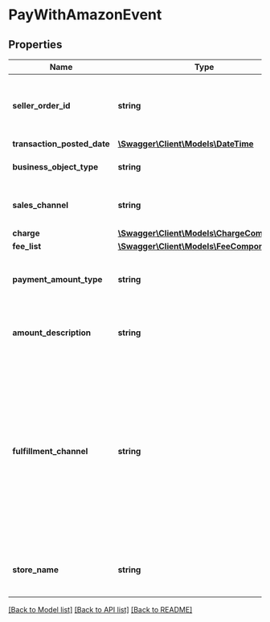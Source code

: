 # PayWithAmazonEvent

## Properties
Name | Type | Description | Notes
------------ | ------------- | ------------- | -------------
**seller_order_id** | **string** | An order identifier that is specified by the seller. | [optional] 
**transaction_posted_date** | [**\Swagger\Client\Models\\DateTime**](\DateTime.md) |  | [optional] 
**business_object_type** | **string** | The type of business object. | [optional] 
**sales_channel** | **string** | The sales channel for the transaction. | [optional] 
**charge** | [**\Swagger\Client\Models\ChargeComponent**](ChargeComponent.md) |  | [optional] 
**fee_list** | [**\Swagger\Client\Models\FeeComponentList**](FeeComponentList.md) |  | [optional] 
**payment_amount_type** | **string** | The type of payment.  Possible values:  * Sales | [optional] 
**amount_description** | **string** | A short description of this payment event. | [optional] 
**fulfillment_channel** | **string** | The fulfillment channel.  Possible values:  * AFN - Amazon Fulfillment Network (Fulfillment by Amazon)  * MFN - Merchant Fulfillment Network (self-fulfilled) | [optional] 
**store_name** | **string** | The store name where the event occurred. | [optional] 

[[Back to Model list]](../../README.md#documentation-for-models) [[Back to API list]](../../README.md#documentation-for-api-endpoints) [[Back to README]](../../README.md)

